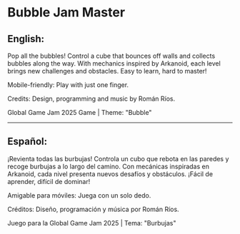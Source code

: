 # Bubble Jam Master 

## English:

Pop all the bubbles! Control a cube that bounces off walls and collects bubbles along the way. With mechanics inspired by Arkanoid, each level brings new challenges and obstacles. Easy to learn, hard to master!

Mobile-friendly: Play with just one finger.  

Credits: Design, programming and music by Román Ríos.

Global Game Jam 2025 Game | Theme: "Bubble"

---

## Español:

¡Revienta todas las burbujas! Controla un cubo que rebota en las paredes y recoge burbujas a lo largo del camino. Con mecánicas inspiradas en Arkanoid, cada nivel presenta nuevos desafíos y obstáculos. ¡Fácil de aprender, difícil de dominar!

Amigable para móviles: Juega con un solo dedo.

Créditos: Diseño, programación y música por Román Ríos.

Juego para la Global Game Jam 2025 | Tema: "Burbujas"
